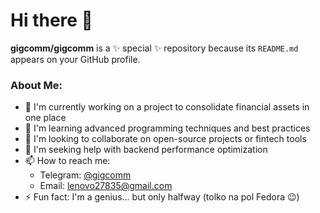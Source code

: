 # Hi there 👋

**gigcomm/gigcomm** is a ✨ special ✨ repository because its `README.md` appears on your GitHub profile.

### About Me:
- 🔭 I'm currently working on a project to consolidate financial assets in one place
- 🌱 I'm learning advanced programming techniques and best practices
- 👯 I'm looking to collaborate on open-source projects or fintech tools
- 🤔 I'm seeking help with backend performance optimization
- 📫 How to reach me:
  - Telegram: [@gigcomm](https://t.me/gigcomm)
  - Email: lenovo27835@gmail.com
- ⚡ Fun fact: I'm a genius... but only halfway (tolko na pol Fedora 😉)
